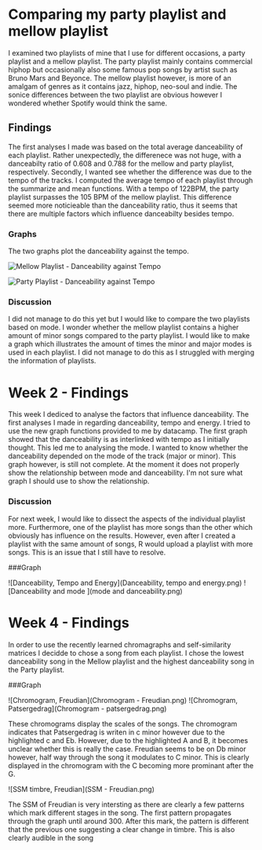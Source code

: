 
# Comparing my party playlist and mellow playlist
I examined two playlists of mine that I use for different occasions, a party playlist and a mellow playlist. The party playlist mainly contains commercial hiphop but occasionally also some famous pop songs by artist such as Bruno Mars and Beyonce. The mellow playlist however, is more of an amalgam of genres as it contains jazz, hiphop, neo-soul and indie.
The sonice differences between the two playlist are obvious however I wondered whether Spotify would think the same. 

## Findings
The first analyses I made was based on the total average danceability of each playlist. Rather unexpectedly, the differenece was not huge, with a danceabilty ratio of 0.608 and 0.788 for the mellow and party playlist, respectively.
Secondly, I wanted see whether the difference was due to the tempo of the tracks. I computed the average tempo of each playlist through the summarize and mean functions. With a tempo of 122BPM, the party playlist surpasses the 105 BPM of the mellow playlist. This difference seemed more noticieable than the danceability ratio, thus it seems that there are multiple factors which influence danceabilty besides tempo. 

### Graphs

The two graphs plot the danceability against the tempo. 

![Mellow Playlist - Danceability against Tempo](https://user-images.githubusercontent.com/60702888/74107490-168dc980-4b71-11ea-9184-05266f744ddd.png)

![Party Playlist - Danceability against Tempo](https://user-images.githubusercontent.com/60702888/74107491-17266000-4b71-11ea-849c-9e85cccbe6ea.png)


### Discussion
I did not manage to do this yet but I would like to compare the two playlists based on mode. I wonder whether the mellow playlist contains a higher amount of minor songs compared to the party playlist. I would like to make a graph which illustrates the amount of times the minor and major modes is used in each playlist. I did not manage to do this as I struggled with merging the information of playlists. 

# Week 2 - Findings

This week I dediced to analyse the factors that influence danceability. The first analyses I made in regarding danceability, tempo and energy. I tried to use the new graph functions provided to me by datacamp. The first graph showed that the danceability is as interlinked with tempo as I initially thought. This led me to analysing the mode. I wanted to know whether the danceability depended on the mode of the track (major or minor). This graph however, is still  not complete. 
At the moment it does not properly show the relationship between mode and danceability. I'm not sure what graph I should use to show the relationship. 

### Discussion

For next week, I would like to dissect the aspects of the individual playlist more. Furthermore, one of the playlist has more songs than the other which obviously has influence on the results. However, even after I created a playlist with the same amount of songs, R would upload a playlist with more songs. This is an issue that I still have to resolve. 

###Graph

![Danceability, Tempo and Energy](Danceability, tempo and energy.png)
![Danceability and mode ](mode and danceability.png)

# Week 4 - Findings

In order to use the recently learned chromagraphs and self-similarity matrices I decidde to chose a song from each playlist. I chose the lowest danceability song in the Mellow playlist and the highest danceability song in the Party playlist. 

###Graph

![Chromogram, Freudian](Chromogram - Freudian.png)
![Chromogram, Patsergedrag](Chromogram - patsergedrag.png)

These chromograms display the scales of the songs. The chromogram indicates that Patsergedrag is writen in c minor however due to the highlighted c and Eb. However, due to the highlighted A and B, it becomes unclear whether this is really the case. Freudian seems to be on Db minor however, half way through the song it modulates to C minor. This is clearly displayed in the chromogram with the C becoming more prominant after the G. 

![SSM timbre, Freudian](SSM - Freudian.png)

The SSM of Freudian is very intersting as there are clearly a few patterns which mark different stages in the song. The first pattern propagates through the graph until around 300. After this mark, the pattern is different that the previous one suggesting a clear  change in timbre. This is also clearly audible in the song 

